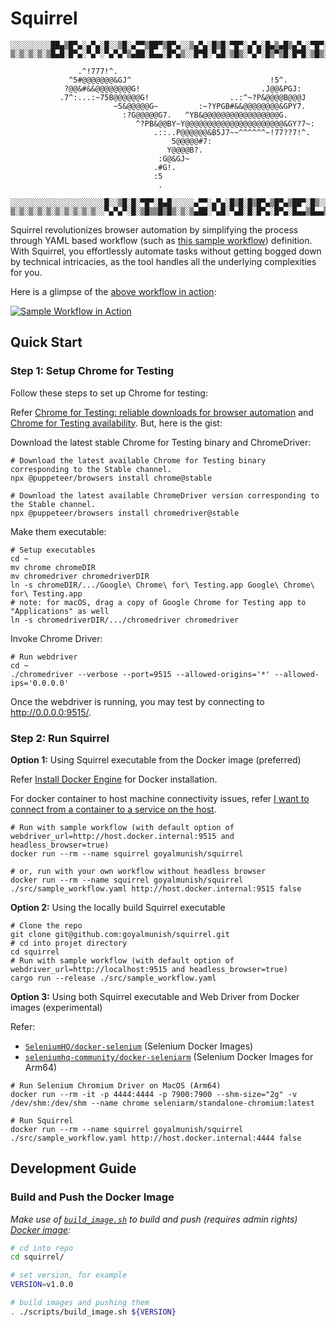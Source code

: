 # Squirrel

```ascii
░░░░░░░░░██▄▒█▀▄░▄▀▄░█░░▒█░▄▀▀▒██▀▒█▀▄░░▒▄▀▄░█▒█░▀█▀░▄▀▄░█▄▒▄█▒▄▀▄░▀█▀░█░▄▀▄░█▄░█░░░░░░░░
▒░▒░▒░▒░▒█▄█░█▀▄░▀▄▀░▀▄▀▄▀▒▄██░█▄▄░█▀▄▒░░█▀█░▀▄█░▒█▒░▀▄▀░█▒▀▒█░█▀█░▒█▒░█░▀▄▀░█▒▀█▒░▒░▒░▒░

               .^!777!^.                                                        
             ^5#@@@@@@@&GJ^                               !5^.                  
            ?@@&#&&@@@@@@@@G!                           .J@@&PGJ:               
           .7^:...:~75B@@@@@@G!                  ..:^~?P&@@@@B@@@J              
                       ~5&@@@@@G~         :~?YPGB#&&@@@@@@@@&GPY7.              
                         :?G@@@@@G7.   ^YB&@@@@@@@@@@@@@@@@@G.                  
                            ^?PB&@@BY~Y@@@@@@@@@@@@@@@@@@@@@@&GY?7~:            
                                .::..P@@@@@@&B5J7~~^^^^^^~!77??7!^.             
                                    5@@@@@#7:                                   
                                   Y@@@@B?.                                     
                                 :G@&GJ~                                        
                                .#G!.                                           
                                :5                                              
                                 .

░░░░░░░░░░░░░░░░░░░░░█░░▒█░█░▀█▀░█▄█░░░░░▄▀▀░▄▀▄░█▒█░█▒█▀▄▒█▀▄▒██▀░█▒░░░░░░░░░░░░░░░░░░░░░
▒░▒░▒░▒░▒░▒░▒░▒░▒░▒░░▀▄▀▄▀░█░▒█▒▒█▒█▒░▒░▒▄██░▀▄█░▀▄█░█░█▀▄░█▀▄░█▄▄▒█▄▄▒░▒░▒░▒░▒░▒░▒░▒░▒░▒░
```

Squirrel revolutionizes browser automation by simplifying the process through YAML based workflow (such as [this sample workflow](./src/sample_workflow.yaml)) definition. With Squirrel, you effortlessly automate tasks without getting bogged down by technical intricacies, as the tool handles all the underlying complexities for you.

Here is a glimpse of the [above workflow in action](./assets/screen_recording_squirrel_sample_workflow_20240101.mp4):

[![Sample Workflow in Action](./assets/screen_recording_squirrel_sample_workflow_20240101_thumbnail.png)](./assets/screen_recording_squirrel_sample_workflow_20240101.mp4)

## Quick Start

### Step 1: Setup Chrome for Testing

Follow these steps to set up Chrome for testing:

Refer [Chrome for Testing: reliable downloads for browser automation](https://developer.chrome.com/blog/chrome-for-testing/) and [Chrome for Testing availability](https://googlechromelabs.github.io/chrome-for-testing/). But, here is the gist:

Download the latest stable Chrome for Testing binary and ChromeDriver:

```shell
# Download the latest available Chrome for Testing binary corresponding to the Stable channel.
npx @puppeteer/browsers install chrome@stable

# Download the latest available ChromeDriver version corresponding to the Stable channel.
npx @puppeteer/browsers install chromedriver@stable
```

Make them executable:

```shell
# Setup executables
cd ~
mv chrome chromeDIR
mv chromedriver chromedriverDIR
ln -s chromeDIR/.../Google\ Chrome\ for\ Testing.app Google\ Chrome\ for\ Testing.app
# note: for macOS, drag a copy of Google Chrome for Testing app to "Applications" as well
ln -s chromedriverDIR/.../chromedriver chromedriver
```

Invoke Chrome Driver:

```shell
# Run webdriver
cd ~
./chromedriver --verbose --port=9515 --allowed-origins='*' --allowed-ips='0.0.0.0'
```

Once the webdriver is running, you may test by connecting to http://0.0.0.0:9515/.

### Step 2: Run Squirrel

**Option 1:** Using Squirrel executable from the Docker image (preferred)

Refer [Install Docker Engine](https://docs.docker.com/engine/install/) for Docker installation.

For docker container to host machine connectivity issues, refer [I want to connect from a container to a service on the host](https://docs.docker.com/desktop/networking/#i-want-to-connect-from-a-container-to-a-service-on-the-host).

```shell
# Run with sample workflow (with default option of webdriver_url=http://host.docker.internal:9515 and headless_browser=true)
docker run --rm --name squirrel goyalmunish/squirrel

# or, run with your own workflow without headless browser
docker run --rm --name squirrel goyalmunish/squirrel ./src/sample_workflow.yaml http://host.docker.internal:9515 false
```

**Option 2:** Using the locally build Squirrel executable

```shell
# Clone the repo
git clone git@github.com:goyalmunish/squirrel.git
# cd into projet directory
cd squirrel
# Run with sample workflow (with default option of webdriver_url=http://localhost:9515 and headless_browser=true)
cargo run --release ./src/sample_workflow.yaml
```

**Option 3:** Using both Squirrel executable and Web Driver from Docker images (experimental)

Refer:

- [`SeleniumHQ/docker-selenium`](https://github.com/SeleniumHQ/docker-selenium) (Selenium Docker Images)
- [`seleniumhq-community/docker-seleniarm`](https://github.com/seleniumhq-community/docker-seleniarm) (Selenium Docker Images for Arm64)

```shell
# Run Selenium Chromium Driver on MacOS (Arm64)
docker run --rm -it -p 4444:4444 -p 7900:7900 --shm-size="2g" -v /dev/shm:/dev/shm --name chrome seleniarm/standalone-chromium:latest

# Run Squirrel
docker run --rm --name squirrel goyalmunish/squirrel ./src/sample_workflow.yaml http://host.docker.internal:4444 false
```

## Development Guide

### Build and Push the Docker Image

_Make use of [`build_image.sh`](./scripts/build_image.sh) to build and push (requires admin rights) [Docker image](https://hub.docker.com/r/goyalmunish/squirrel/tags):_

```sh
# cd into repo
cd squirrel/

# set version, for example
VERSION=v1.0.0

# build images and pushing them
. ./scripts/build_image.sh ${VERSION}
```
